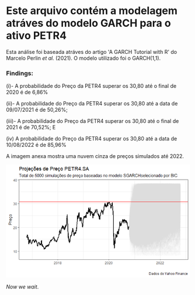 # Este arquivo contém a modelagem atráves do modelo GARCH para o ativo PETR4

Esta análise foi baseada atráves do artigo  'A GARCH Tutorial with R' do Marcelo Perlin *et al.* (2021).
O modelo utilizado foi o GARCH(1,1).

### Findings:

(i)- A probabilidade do Preço da PETR4 superar os 30,80 até o final de 2020 é de 6,86%

(ii)- A probabilidade do Preço da PETR4 superar os 30,80 até a data de 09/07/2021 é de 50,26%;

(iii)- A probabilidade do Preço da PETR4 superar os 30,80 até o final de 2021 é de 70,52%; E

(iv) A probabilidade do Preço da PETR4 superar os 30,80 até a data de 10/08/2022 é de 85,96%


A imagem anexa mostra uma nuvem cinza de preços simulados até 2022.

![garch petro4](/img/Petr4_precos.png) 

*Now we wait*.